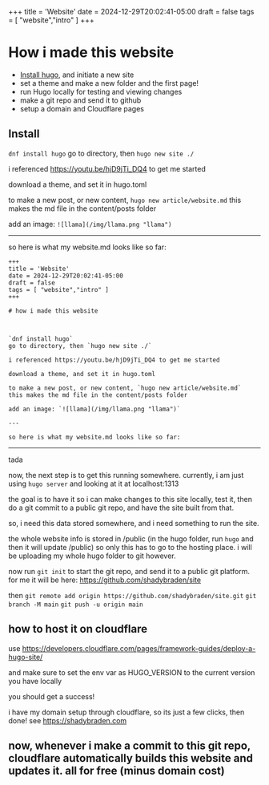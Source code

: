 +++
title = 'Website'
date = 2024-12-29T20:02:41-05:00
draft = false
tags = [ "website","intro" ]
+++

# How i made this website

- [Install hugo](#install), and initiate a new site
- set a theme and make a new folder and the first page!
- run Hugo locally for testing and viewing changes
- make a git repo and send it to github
- setup a domain and Cloudflare pages

## Install

`dnf install hugo`
go to directory, then `hugo new site ./`

i referenced https://youtu.be/hjD9jTi_DQ4 to get me started

download a theme, and set it in hugo.toml

to make a new post, or new content, `hugo new article/website.md`
this makes the md file in the content/posts folder

add an image: `![llama](/img/llama.png "llama")`

---

so here is what my website.md looks like so far:

```
+++
title = 'Website'
date = 2024-12-29T20:02:41-05:00
draft = false
tags = [ "website","intro" ]
+++

# how i made this website



`dnf install hugo`
go to directory, then `hugo new site ./`

i referenced https://youtu.be/hjD9jTi_DQ4 to get me started

download a theme, and set it in hugo.toml

to make a new post, or new content, `hugo new article/website.md`
this makes the md file in the content/posts folder

add an image: `![llama](/img/llama.png "llama")`

---

so here is what my website.md looks like so far:
```

---

tada

now, the next step is to get this running somewhere.
currently, i am just using `hugo server` and looking at it at localhost:1313

the goal is to have it so i can make changes to this site locally, test it, then do a git commit to a public git repo, and have the site built from that.

so, i need this data stored somewhere, and i need something to run the site.

the whole website info is stored in /public (in the hugo folder, run `hugo` and then it will update /public) so only this has to go to the hosting place. i will be uploading my whole hugo folder to git however.

now run  `git init` to start the git repo, and send it to a public git platform. for me it will be here:
https://github.com/shadybraden/site

then `git remote add origin https://github.com/shadybraden/site.git`
`git branch -M main`
`git push -u origin main`

## how to host it on cloudflare

 use https://developers.cloudflare.com/pages/framework-guides/deploy-a-hugo-site/

 and make sure to set the env var as HUGO_VERSION to the current version you have locally

 you should get a success!

 i have my domain setup through cloudflare, so its just a few clicks, then done! see https://shadybraden.com

## now, whenever i make a commit to this git repo, cloudflare automatically builds this website and updates it. all for free (minus domain cost)